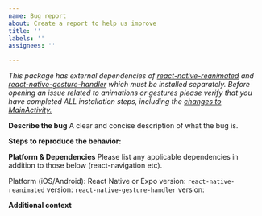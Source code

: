 ```yaml
---
name: Bug report
about: Create a report to help us improve
title: ''
labels: ''
assignees: ''

---
```


*This package has external dependencies of [react-native-reanimated](https://github.com/software-mansion/react-native-reanimated) and [react-native-gesture-handler](https://github.com/software-mansion/react-native-gesture-handler) which must be installed separately. Before opening an issue related to animations or gestures please verify that you have completed ALL installation steps, including the [changes to MainActivity.](https://software-mansion.github.io/react-native-gesture-handler/docs/getting-started.html#android)*

**Describe the bug**
A clear and concise description of what the bug is.

**Steps to reproduce the behavior:**


**Platform & Dependencies**
Please list any applicable dependencies in addition to those below (react-navigation etc).

Platform (iOS/Android):
 React Native or Expo version:
`react-native-reanimated` version:
`react-native-gesture-handler` version:

**Additional context**
